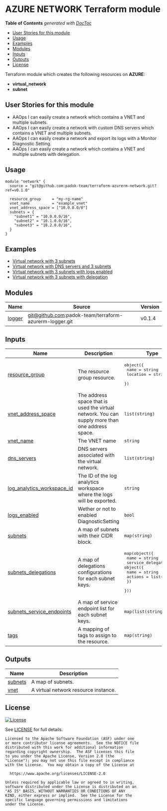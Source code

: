 # AZURE NETWORK Terraform module
<!-- START doctoc generated TOC please keep comment here to allow auto update -->
<!-- DON'T EDIT THIS SECTION, INSTEAD RE-RUN doctoc TO UPDATE -->
**Table of Contents**  *generated with [DocToc](https://github.com/thlorenz/doctoc)*

- [User Stories for this module](#user-stories-for-this-module)
- [Usage](#usage)
- [Examples](#examples)
- [Modules](#modules)
- [Inputs](#inputs)
- [Outputs](#outputs)
- [License](#license)

<!-- END doctoc generated TOC please keep comment here to allow auto update -->


Terraform module which creates the following resources on **AZURE**:
- **virtual_network**
- **subnet**

## User Stories for this module

- AAOps I can easily create a network which contains a VNET and multiple subnets.
- AAOps I can easily create a network with custom DNS servers which contains a VNET and multiple subnets.
- AAOps I can easily create a network and export its logs with a Monitor Diagnostic Setting.
- AAOps I can easily create a network which contains a VNET and multiple subnets with delegation.

## Usage

```hcl
module "network" {
  source = "git@github.com:padok-team/terraform-azurerm-network.git?ref=v0.1.0"

  resource_group     = "my-rg-name"
  vnet_name          = "example_vnet"
  vnet_address_space = ["10.0.0.0/8"]
  subnets = {
    "subnet1" = "10.0.0.0/16",
    "subnet2" = "10.1.0.0/16",
    "subnet3" = "10.2.0.0/16",
  }
}
```

## Examples

- [Virtual network with 3 subnets](examples/basic_network_example/main.tf)
- [Virtual network with DNS servers and 3 subnets](examples/network_with_dns/main.tf)
- [Virtual network with 3 subnets with logs enabled](examples/network_with_logging/main.tf)
- [Virtual network with 3 subnets with delegation](examples/network_with_subnet_delegation/main.tf)

<!-- BEGIN_TF_DOCS -->
## Modules

| Name | Source | Version |
|------|--------|---------|
| <a name="module_logger"></a> [logger](#module\_logger) | git@github.com:padok-team/terraform-azurerm-logger.git | v0.1.4 |

## Inputs

| Name | Description | Type | Default | Required |
|------|-------------|------|---------|:--------:|
| <a name="input_resource_group"></a> [resource\_group](#input\_resource\_group) | The resource group resource. | <pre>object({<br>    name     = string<br>    location = string<br>  })</pre> | n/a | yes |
| <a name="input_vnet_address_space"></a> [vnet\_address\_space](#input\_vnet\_address\_space) | The address space that is used the virtual network. You can supply more than one address space. | `list(string)` | n/a | yes |
| <a name="input_vnet_name"></a> [vnet\_name](#input\_vnet\_name) | The VNET name | `string` | n/a | yes |
| <a name="input_dns_servers"></a> [dns\_servers](#input\_dns\_servers) | DNS servers associated with the virtual network. | `list(string)` | `null` | no |
| <a name="input_log_analytics_workspace_id"></a> [log\_analytics\_workspace\_id](#input\_log\_analytics\_workspace\_id) | The ID of the log analytics workspace where the logs will be exported. | `string` | `null` | no |
| <a name="input_logs_enabled"></a> [logs\_enabled](#input\_logs\_enabled) | Wether or not to enabled DiagnosticSetting | `bool` | `false` | no |
| <a name="input_subnets"></a> [subnets](#input\_subnets) | A map of subnets with their CIDR block. | `map(string)` | `{}` | no |
| <a name="input_subnets_delegations"></a> [subnets\_delegations](#input\_subnets\_delegations) | A map of delegations configurations for each subnet keys. | <pre>map(object({<br>    name = string<br>    service_delegation = object({<br>      name    = string<br>      actions = list(string)<br>    })<br>  }))</pre> | `{}` | no |
| <a name="input_subnets_service_endpoints"></a> [subnets\_service\_endpoints](#input\_subnets\_service\_endpoints) | A map of service endpoint list for each subnet keys. | `map(list(string))` | `{}` | no |
| <a name="input_tags"></a> [tags](#input\_tags) | A mapping of tags to assign to the resource. | `map(string)` | `null` | no |

## Outputs

| Name | Description |
|------|-------------|
| <a name="output_subnets"></a> [subnets](#output\_subnets) | A map of subnets. |
| <a name="output_vnet"></a> [vnet](#output\_vnet) | A virtual network resource instance. |
<!-- END_TF_DOCS -->

## License

[![License](https://img.shields.io/badge/License-Apache%202.0-blue.svg)](https://opensource.org/licenses/Apache-2.0)

See [LICENSE](LICENSE) for full details.

```text
Licensed to the Apache Software Foundation (ASF) under one
or more contributor license agreements.  See the NOTICE file
distributed with this work for additional information
regarding copyright ownership.  The ASF licenses this file
to you under the Apache License, Version 2.0 (the
"License"); you may not use this file except in compliance
with the License.  You may obtain a copy of the License at

  https://www.apache.org/licenses/LICENSE-2.0

Unless required by applicable law or agreed to in writing,
software distributed under the License is distributed on an
"AS IS" BASIS, WITHOUT WARRANTIES OR CONDITIONS OF ANY
KIND, either express or implied.  See the License for the
specific language governing permissions and limitations
under the License.
```
